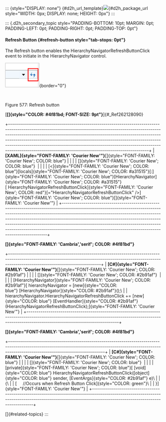::: {style="DISPLAY: none"}
[](ms-xhelp:///?Id=d2h_url_template){#d2h_url_template}![](!package_url!){#d2h_package_url style="WIDTH: 0px; DISPLAY: none; HEIGHT: 0px"}
:::

::: {.d2h_secondary_topic style="PADDING-BOTTOM: 10pt; MARGIN: 0pt; PADDING-LEFT: 0pt; PADDING-RIGHT: 0pt; PADDING-TOP: 0pt"}
#### Refresh Button {#refresh-button style="tab-stops: 0pt"}

The Refresh button enables the HierarchyNavigatorRefreshButtonClick event to initiate in the HierarchyNavigator control.

![](ImagesExt/image30_531.png){border="0"}

 

Figure 577: Refresh button

[**[]{style="COLOR: #4f81bd; FONT-SIZE: 9pt"}**]{#_Ref262128090} 

+----------------------------------------------------------------------------------------------------------------------------------------------------------------------------------------------------------------------------------------------------------------------------------------------------------------------------------------------------------------------------------------------------------------------------------------------------------------------------+
| **[XAML]{style="FONT-FAMILY: 'Courier New'"}**[]{style="FONT-FAMILY: 'Courier New'; COLOR: blue"}                                                                                                                                                                                                                                                                                                                                                                          |
|                                                                                                                                                                                                                                                                                                                                                                                                                                                                            |
| []{style="FONT-FAMILY: 'Courier New'; COLOR: blue"}                                                                                                                                                                                                                                                                                                                                                                                                                        |
|                                                                                                                                                                                                                                                                                                                                                                                                                                                                            |
| [\<]{style="FONT-FAMILY: 'Courier New'; COLOR: blue"}[locals]{style="FONT-FAMILY: 'Courier New'; COLOR: #a31515"}[:]{style="FONT-FAMILY: 'Courier New'; COLOR: blue"}[HierarchyNavigator]{style="FONT-FAMILY: 'Courier New'; COLOR: #a31515"}[ HierarchyNavigatorRefreshButtonClick]{style="FONT-FAMILY: 'Courier New'; COLOR: red"}[=\"HierarchyNavigatorRefreshButtonClick\" /\>]{style="FONT-FAMILY: 'Courier New'; COLOR: blue"}[]{style="FONT-FAMILY: 'Courier New'"} |
+----------------------------------------------------------------------------------------------------------------------------------------------------------------------------------------------------------------------------------------------------------------------------------------------------------------------------------------------------------------------------------------------------------------------------------------------------------------------------+

**[]{style="FONT-FAMILY: 'Cambria','serif'; COLOR: #4f81bd"}** 

+----------------------------------------------------------------------------------------------------------------------------------------------------------------------------------------------------------+
| **[C#]{style="FONT-FAMILY: 'Courier New'"}**[]{style="FONT-FAMILY: 'Courier New'; COLOR: #2b91af"}                                                                                                       |
|                                                                                                                                                                                                          |
| []{style="FONT-FAMILY: 'Courier New'; COLOR: #2b91af"}                                                                                                                                                   |
|                                                                                                                                                                                                          |
| [HierarchyNavigator]{style="FONT-FAMILY: 'Courier New'; COLOR: #2b91af"}[ hierarchyNavigator = [new]{style="COLOR: blue"} [HierarchyNavigator]{style="COLOR: #2b91af"}();\                               |
| hierarchyNavigator.HierarchyNavigatorRefreshButtonClick += [new]{style="COLOR: blue"} [EventHandler]{style="COLOR: #2b91af"}(HierarchyNavigatorRefreshButtonClick);]{style="FONT-FAMILY: 'Courier New'"} |
+----------------------------------------------------------------------------------------------------------------------------------------------------------------------------------------------------------+

**[]{style="FONT-FAMILY: 'Cambria','serif'; COLOR: #4f81bd"}** 

+------------------------------------------------------------------------------------------------------------------------------------------------------------------------------------------------------------+
| **[C#]{style="FONT-FAMILY: 'Courier New'"}**[]{style="FONT-FAMILY: 'Courier New'; COLOR: blue"}                                                                                                            |
|                                                                                                                                                                                                            |
| []{style="FONT-FAMILY: 'Courier New'; COLOR: blue"}                                                                                                                                                        |
|                                                                                                                                                                                                            |
| [private]{style="FONT-FAMILY: 'Courier New'; COLOR: blue"}[ [void]{style="COLOR: blue"} HierarchyNavigatorRefreshButtonClick([object]{style="COLOR: blue"} sender, [EventArgs]{style="COLOR: #2b91af"} e)\ |
| {\                                                                                                                                                                                                         |
| [     //Occurs when Refresh Button Click]{style="COLOR: green"}\                                                                                                                                           |
| }]{style="FONT-FAMILY: 'Courier New'"}                                                                                                                                                                     |
+------------------------------------------------------------------------------------------------------------------------------------------------------------------------------------------------------------+

[]{#related-topics}
:::
